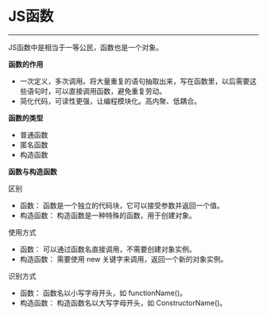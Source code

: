 <!--
 * @Author: 蔡鑫 1058360098@qq.com
 * @Date: 2023-11-30 14:17:35
 * @LastEditors: 蔡鑫 1058360098@qq.com
 * @LastEditTime: 2024-07-16 13:53:46
 * @FilePath: \docsify\docs\articles\technical\t1.md
 * @Description: 这是默认设置,请设置`customMade`, 打开koroFileHeader查看配置 进行设置: https://github.com/OBKoro1/koro1FileHeader/wiki/%E9%85%8D%E7%BD%AE
-->
# JS函数
---

JS函数中是相当于一等公民，函数也是一个对象。

**函数的作用**

- 一次定义，多次调用。将大量重复的语句抽取出来，写在函数里，以后需要这些语句时，可以直接调用函数，避免重复劳动。
- 简化代码，可读性更强，让编程模块化。高内聚、低耦合。

**函数的类型**

- 普通函数
- 匿名函数
- 构造函数

**函数与构造函数**

区别

- 函数： 函数是一个独立的代码块，它可以接受参数并返回一个值。
- 构造函数： 构造函数是一种特殊的函数，用于创建对象。

使用方式

- 函数： 可以通过函数名直接调用，不需要创建对象实例。
- 构造函数： 需要使用 new 关键字来调用，返回一个新的对象实例。

识别方式

- 函数： 函数名以小写字母开头，如 functionName()。
- 构造函数： 构造函数名以大写字母开头，如 ConstructorName()。